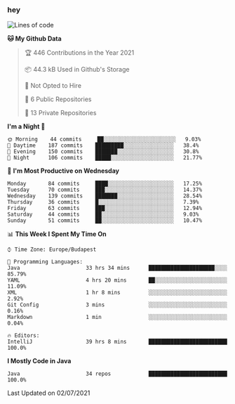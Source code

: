 ### hey

<!--START_SECTION:waka-->
![Lines of code](https://img.shields.io/badge/From%20Hello%20World%20I%27ve%20Written-53485%20lines%20of%20code-blue)

**🐱 My Github Data** 

> 🏆 446 Contributions in the Year 2021
 > 
> 📦 44.3 kB Used in Github's Storage 
 > 
> 🚫 Not Opted to Hire
 > 
> 📜 6 Public Repositories 
 > 
> 🔑 13 Private Repositories  
 > 
**I'm a Night 🦉** 

```text
🌞 Morning    44 commits     ██░░░░░░░░░░░░░░░░░░░░░░░   9.03% 
🌆 Daytime    187 commits    █████████░░░░░░░░░░░░░░░░   38.4% 
🌃 Evening    150 commits    ███████░░░░░░░░░░░░░░░░░░   30.8% 
🌙 Night      106 commits    █████░░░░░░░░░░░░░░░░░░░░   21.77%

```
📅 **I'm Most Productive on Wednesday** 

```text
Monday       84 commits     ████░░░░░░░░░░░░░░░░░░░░░   17.25% 
Tuesday      70 commits     ███░░░░░░░░░░░░░░░░░░░░░░   14.37% 
Wednesday    139 commits    ███████░░░░░░░░░░░░░░░░░░   28.54% 
Thursday     36 commits     █░░░░░░░░░░░░░░░░░░░░░░░░   7.39% 
Friday       63 commits     ███░░░░░░░░░░░░░░░░░░░░░░   12.94% 
Saturday     44 commits     ██░░░░░░░░░░░░░░░░░░░░░░░   9.03% 
Sunday       51 commits     ██░░░░░░░░░░░░░░░░░░░░░░░   10.47%

```


📊 **This Week I Spent My Time On** 

```text
⌚︎ Time Zone: Europe/Budapest

💬 Programming Languages: 
Java                     33 hrs 34 mins      █████████████████████░░░░   85.79% 
YAML                     4 hrs 20 mins       ██░░░░░░░░░░░░░░░░░░░░░░░   11.09% 
XML                      1 hr 8 mins         ░░░░░░░░░░░░░░░░░░░░░░░░░   2.92% 
Git Config               3 mins              ░░░░░░░░░░░░░░░░░░░░░░░░░   0.16% 
Markdown                 1 min               ░░░░░░░░░░░░░░░░░░░░░░░░░   0.04%

🔥 Editors: 
IntelliJ                 39 hrs 8 mins       █████████████████████████   100.0%

```

**I Mostly Code in Java** 

```text
Java                     34 repos            █████████████████████████   100.0%

```



 Last Updated on 02/07/2021
<!--END_SECTION:waka-->
